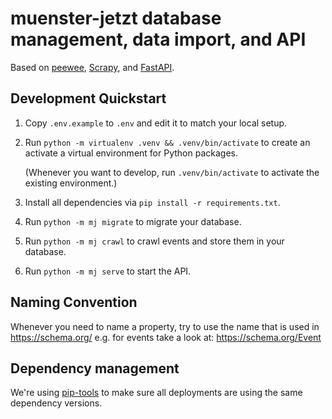 # muenster-jetzt database management, data import, and API

Based on [peewee](https://peewee-orm.com/), [Scrapy](https://scrapy.org/), and
[FastAPI](https://fastapi.tiangolo.com/).

## Development Quickstart

1. Copy `.env.example` to `.env` and edit it to match your local setup.
2. Run `python -m virtualenv .venv && .venv/bin/activate` to create an activate
   a virtual environment for Python packages.

   (Whenever you want to develop, run `.venv/bin/activate` to activate the
   existing environment.)
3. Install all dependencies via `pip install -r requirements.txt`.
4. Run `python -m mj migrate` to migrate your database.
5. Run `python -m mj crawl` to crawl events and store them in your database.
6. Run `python -m mj serve` to start the API.


## Naming Convention

Whenever you need to name a property, try to use the name that is used in https://schema.org/ e.g. for events take a look at: https://schema.org/Event

## Dependency management

We're using [pip-tools](https://github.com/jazzband/pip-tools) to make sure all deployments are using the same dependency versions.
